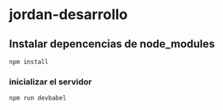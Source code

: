 # jordan-desarrollo

## Instalar depencencias de node_modules
```
npm install
```

### inicializar el servidor
```
npm run devbabel
```

